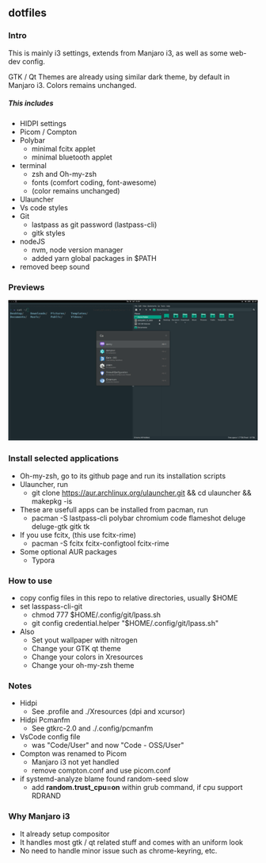 ## dotfiles

### Intro

This is mainly i3 settings, extends from Manjaro i3, as well as some web-dev config.

GTK / Qt Themes are already using similar dark theme, by default in Manjaro i3.
Colors remains unchanged.

##### This includes

  - HIDPI settings
  - Picom / Compton
  - Polybar
    - minimal fcitx applet
    - minimal bluetooth applet
  - terminal
    - zsh and Oh-my-zsh
    - fonts (comfort coding, font-awesome)
    - (color remains unchanged)
  - Ulauncher
  - Vs code styles
  - Git
      - lastpass as git password (lastpass-cli)
      - gitk styles
  - nodeJS
      - nvm, node version manager
      - added yarn global packages in $PATH
  - removed beep sound


### Previews

  ![screenshot](https://github.com/cheuksing/dotfiles/blob/master/screenshot/low-res.png)

### Install selected applications

- Oh-my-zsh, go to its github page and run its installation scripts
- Ulauncher, run
  - git clone https://aur.archlinux.org/ulauncher.git && cd ulauncher && makepkg -is
- These are usefull apps can be installed from pacman, run
  - pacman -S lastpass-cli polybar chromium code flameshot deluge deluge-gtk gitk tk
- If you use fcitx, (this use fcitx-rime)
  - pacman -S fcitx fcitx-configtool fcitx-rime
- Some optional AUR packages
  - Typora

### How to use

  - copy config files in this repo to relative directories, usually $HOME
  - set lasspass-cli-git
    - chmod 777 $HOME/.config/git/lpass.sh
    - git config credential.helper "$HOME/.config/git/lpass.sh"
  - Also
    - Set yout wallpaper with nitrogen
    - Change your GTK qt theme
    - Change your colors in Xresources
    - Change your oh-my-zsh theme

### Notes

- Hidpi 
  - See .profile and ./Xresources (dpi and xcursor)
- Hidpi Pcmanfm
  - See gtkrc-2.0 and ./.config/pcmanfm
- VsCode config file
  - was "Code/User" and now "Code - OSS/User"
- Compton was renamed to Picom
  - Manjaro i3 not yet handled
  - remove compton.conf and use picom.conf
- if systemd-analyze blame found random-seed slow
  - add **random.trust_cpu=on** within grub command, if cpu support RDRAND

### Why Manjaro i3

- It already setup compositor
- It handles most gtk / qt related stuff and comes with an uniform look
- No need to handle minor issue such as chrome-keyring, etc.